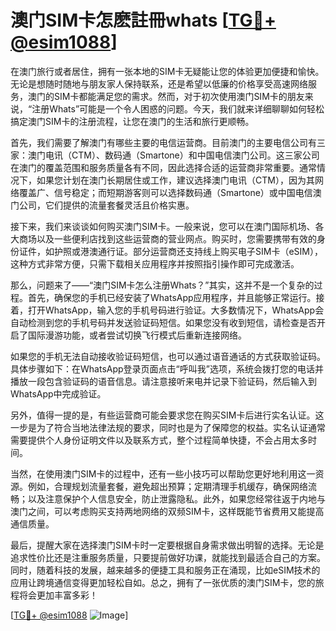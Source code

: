 # 澳门SIM卡怎麽註冊whats [[TG💪+ @esim1088](https://t.me/s/esim1088)]

在澳门旅行或者居住，拥有一张本地的SIM卡无疑能让您的体验更加便捷和愉快。无论是想随时随地与朋友家人保持联系，还是希望以低廉的价格享受高速网络服务，澳门的SIM卡都能满足您的需求。然而，对于初次使用澳门SIM卡的朋友来说，“注册Whats”可能是一个令人困惑的问题。今天，我们就来详细聊聊如何轻松搞定澳门SIM卡的注册流程，让您在澳门的生活和旅行更顺畅。

首先，我们需要了解澳门有哪些主要的电信运营商。目前澳门的主要电信公司有三家：澳门电讯（CTM）、数码通（Smartone）和中国电信澳门公司。这三家公司在澳门的覆盖范围和服务质量各有不同，因此选择合适的运营商非常重要。通常情况下，如果您计划在澳门长期居住或工作，建议选择澳门电讯（CTM），因为其网络覆盖广、信号稳定；而短期游客则可以选择数码通（Smartone）或中国电信澳门公司，它们提供的流量套餐灵活且价格实惠。

接下来，我们来谈谈如何购买澳门SIM卡。一般来说，您可以在澳门国际机场、各大商场以及一些便利店找到这些运营商的营业网点。购买时，您需要携带有效的身份证件，如护照或港澳通行证。部分运营商还支持线上购买电子SIM卡（eSIM），这种方式非常方便，只需下载相关应用程序并按照指引操作即可完成激活。

那么，问题来了——“澳门SIM卡怎么注册Whats？”其实，这并不是一个复杂的过程。首先，确保您的手机已经安装了WhatsApp应用程序，并且能够正常运行。接着，打开WhatsApp，输入您的手机号码进行验证。大多数情况下，WhatsApp会自动检测到您的手机号码并发送验证码短信。如果您没有收到短信，请检查是否开启了国际漫游功能，或者尝试切换飞行模式后重新连接网络。

如果您的手机无法自动接收验证码短信，也可以通过语音通话的方式获取验证码。具体步骤如下：在WhatsApp登录页面点击“呼叫我”选项，系统会拨打您的电话并播放一段包含验证码的语音信息。请注意接听来电并记录下验证码，然后输入到WhatsApp中完成验证。

另外，值得一提的是，有些运营商可能会要求您在购买SIM卡后进行实名认证。这一步是为了符合当地法律法规的要求，同时也是为了保障您的权益。实名认证通常需要提供个人身份证明文件以及联系方式，整个过程简单快捷，不会占用太多时间。

当然，在使用澳门SIM卡的过程中，还有一些小技巧可以帮助您更好地利用这一资源。例如，合理规划流量套餐，避免超出预算；定期清理手机缓存，确保网络流畅；以及注意保护个人信息安全，防止泄露隐私。此外，如果您经常往返于内地与澳门之间，可以考虑购买支持两地网络的双频SIM卡，这样既能节省费用又能提高通信质量。

最后，提醒大家在选择澳门SIM卡时一定要根据自身需求做出明智的选择。无论是追求性价比还是注重服务质量，只要提前做好功课，就能找到最适合自己的方案。同时，随着科技的发展，越来越多的便捷工具和服务正在涌现，比如eSIM技术的应用让跨境通信变得更加轻松自如。总之，拥有了一张优质的澳门SIM卡，您的旅程将会更加丰富多彩！

[[TG💪+ @esim1088](https://t.me/s/esim1088) ![Image](https://i.postimg.cc/4NQfJmqS/Snipaste-2025-05-13-00-14-12.png)]